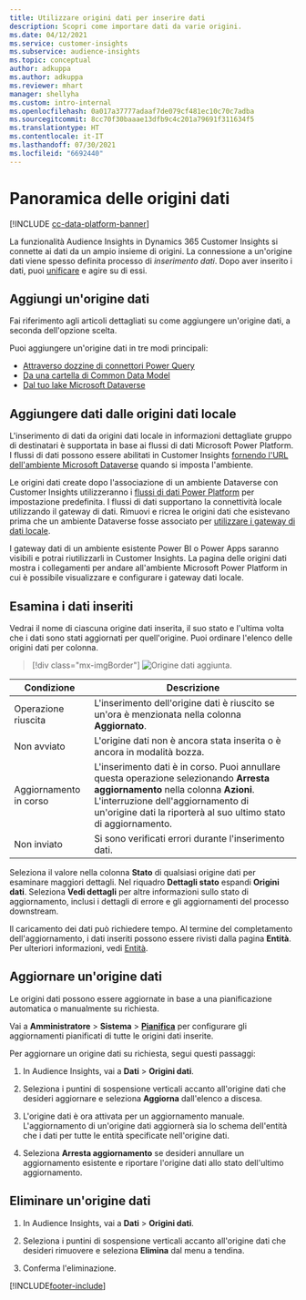 ```yaml
---
title: Utilizzare origini dati per inserire dati
description: Scopri come importare dati da varie origini.
ms.date: 04/12/2021
ms.service: customer-insights
ms.subservice: audience-insights
ms.topic: conceptual
author: adkuppa
ms.author: adkuppa
ms.reviewer: mhart
manager: shellyha
ms.custom: intro-internal
ms.openlocfilehash: 0a017a37777adaaf7de079cf481ec10c70c7adba
ms.sourcegitcommit: 8cc70f30baaae13dfb9c4c201a79691f311634f5
ms.translationtype: HT
ms.contentlocale: it-IT
ms.lasthandoff: 07/30/2021
ms.locfileid: "6692440"
---
```

# <a name="data-sources-overview"></a>Panoramica delle origini dati

[!INCLUDE [cc-data-platform-banner](../includes/cc-data-platform-banner.md)]

La funzionalità Audience Insights in Dynamics 365 Customer Insights si connette ai dati da un ampio insieme di origini. La connessione a un'origine dati viene spesso definita processo di *inserimento dati*. Dopo aver inserito i dati, puoi [unificare](data-unification.md) e agire su di essi.

## <a name="add-a-data-source"></a>Aggiungi un'origine dati

Fai riferimento agli articoli dettagliati su come aggiungere un'origine dati, a seconda dell'opzione scelta.

Puoi aggiungere un'origine dati in tre modi principali:

- [Attraverso dozzine di connettori Power Query](connect-power-query.md)
- [Da una cartella di Common Data Model](connect-common-data-model.md)
- [Dal tuo lake Microsoft Dataverse](connect-dataverse-managed-lake.md)

## <a name="add-data-from-on-premises-data-sources"></a>Aggiungere dati dalle origini dati locale

L'inserimento di dati da origini dati locale in informazioni dettagliate gruppo di destinatari è supportata in base ai flussi di dati Microsoft Power Platform. I flussi di dati possono essere abilitati in Customer Insights [fornendo l'URL dell'ambiente Microsoft Dataverse](get-started-paid.md) quando si imposta l'ambiente.

Le origini dati create dopo l'associazione di un ambiente Dataverse con Customer Insights utilizzeranno i [flussi di dati Power Platform](/power-query/dataflows/overview-dataflows-across-power-platform-dynamics-365) per impostazione predefinita. I flussi di dati supportano la connettività locale utilizzando il gateway di dati. Rimuovi e ricrea le origini dati che esistevano prima che un ambiente Dataverse fosse associato per [utilizzare i gateway di dati locale](/data-integration/gateway/service-gateway-app).

I gateway dati di un ambiente esistente Power BI o Power Apps saranno visibili e potrai riutilizzarli in Customer Insights. La pagina delle origini dati mostra i collegamenti per andare all'ambiente Microsoft Power Platform in cui è possibile visualizzare e configurare i gateway dati locale.

## <a name="review-ingested-data"></a>Esamina i dati inseriti

Vedrai il nome di ciascuna origine dati inserita, il suo stato e l'ultima volta che i dati sono stati aggiornati per quell'origine. Puoi ordinare l'elenco delle origini dati per colonna.

> [!div class="mx-imgBorder"]
> ![Origine dati aggiunta.](media/configure-data-datasource-added.png "Origine dati aggiunta")

|Condizione  |Descrizione  |
|---------|---------|
|Operazione riuscita   |L'inserimento dell'origine dati è riuscito se un'ora è menzionata nella colonna **Aggiornato**.
|Non avviato   |L'origine dati non è ancora stata inserita o è ancora in modalità bozza.         |
|Aggiornamento in corso    |L'inserimento dati è in corso. Puoi annullare questa operazione selezionando **Arresta aggiornamento** nella colonna **Azioni**. L'interruzione dell'aggiornamento di un'origine dati la riporterà al suo ultimo stato di aggiornamento.       |
|Non inviato     |Si sono verificati errori durante l'inserimento dati.         |

Seleziona il valore nella colonna **Stato** di qualsiasi origine dati per esaminare maggiori dettagli. Nel riquadro **Dettagli stato** espandi **Origini dati**. Seleziona **Vedi dettagli** per altre informazioni sullo stato di aggiornamento, inclusi i dettagli di errore e gli aggiornamenti del processo downstream.

Il caricamento dei dati può richiedere tempo. Al termine del completamento dell'aggiornamento, i dati inseriti possono essere rivisti dalla pagina **Entità**. Per ulteriori informazioni, vedi [Entità](entities.md).

## <a name="refresh-a-data-source"></a>Aggiornare un'origine dati

Le origini dati possono essere aggiornate in base a una pianificazione automatica o manualmente su richiesta. 

Vai a **Amministratore** > **Sistema** > [**Pianifica**](system.md#schedule-tab) per configurare gli aggiornamenti pianificati di tutte le origini dati inserite.

Per aggiornare un origine dati su richiesta, segui questi passaggi:

1. In Audience Insights, vai a **Dati** > **Origini dati**.

2. Seleziona i puntini di sospensione verticali accanto all'origine dati che desideri aggiornare e seleziona **Aggiorna** dall'elenco a discesa.

3. L'origine dati è ora attivata per un aggiornamento manuale. L'aggiornamento di un'origine dati aggiornerà sia lo schema dell'entità che i dati per tutte le entità specificate nell'origine dati.

4. Seleziona **Arresta aggiornamento** se desideri annullare un aggiornamento esistente e riportare l'origine dati allo stato dell'ultimo aggiornamento.

## <a name="delete-a-data-source"></a>Eliminare un'origine dati

1. In Audience Insights, vai a **Dati** > **Origini dati**.

2. Seleziona i puntini di sospensione verticali accanto all'origine dati che desideri rimuovere e seleziona **Elimina** dal menu a tendina.

3. Conferma l'eliminazione.


[!INCLUDE[footer-include](../includes/footer-banner.md)]
